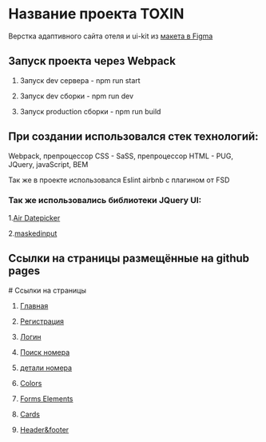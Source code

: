 <h1> Название проекта TOXIN</h1>

  Верстка адаптивного сайта отеля и ui-kit из [макета в Figma](https://www.figma.com/file/xorjGw6bbI9mK7fZAMebJu/FSD-frontend-education-program.-The-2nd-task-Copy)
<h2>Запуск проекта через Webpack</h2>

 1. Запуск dev сервера - npm run start
 
 2. Запуск dev сборки - npm run dev
 
 3. Запуск production сборки - npm run build
 <h2>При создании использовался стек технологий:</h2>
 
  Webpack, препроцессор CSS - SaSS, препроцессор HTML - PUG, JQuery, javaScript, BEM
  
  Так же в проекте использовался Eslint airbnb с плагином от FSD
  
 <h3>Так же использовались библиотеки JQuery UI:</h3>
 

 1.[Air Datepicker](https://github.com/t1m0n/air-datepicker)

 2.[maskedinput](https://github.com/digitalBush/jquery.maskedinput)
<h2>Ссылки на страницы размещённые на github pages</h2>
# Ссылки на страницы

1. [Главная](https://lmorpheil.github.io/HotelFSD/main.html)

2. [Регистрация](https://lmorpheil.github.io/HotelFSD/registration.html)

3. [Логин](https://lmorpheil.github.io/HotelFSD/login.html)

4. [Поиск номера](https://lmorpheil.github.io/HotelFSD/search-room.html)

5. [детали номера](https://lmorpheil.github.io/HotelFSD/room-details.html)

6. [Colors](https://lmorpheil.github.io/HotelFSD/colors.html)

7. [Forms Elements](https://lmorpheil.github.io/HotelFSD/forms.html)

8. [Cards](https://lmorpheil.github.io/HotelFSD/cards.html)
 
9. [Header&footer](https://lmorpheil.github.io/HotelFSD/headerfooter.html)

